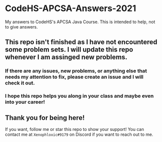# CodeHS-APCSA-Answers-2021
My answers to CodeHS's APCSA Java Course. This is intended to help, not to give answers.

## This repo isn't finished as I have not encountered some problem sets. I will update this repo whenever I am assinged new problems.

### If there are any issues, new problems, or anything else that needs my attention to fix, please create an issue and I will check it out.


### I hope this repo helps you along in your class and maybe even into your career!

## Thank you for being here!
If you want, follow me or star this repo to show your support! You can contact me at `Xenophloxic#9179` on Discord if you want to reach out to me.
